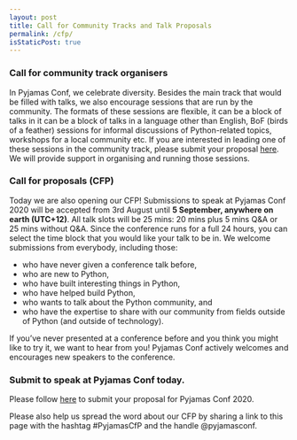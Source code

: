 ```yaml
---
layout: post
title: Call for Community Tracks and Talk Proposals
permalink: /cfp/
isStaticPost: true
---
```


### Call for community track organisers

In Pyjamas Conf, we celebrate diversity. Besides the main track that would be filled with talks, we also encourage sessions that are run by the community. The formats of these sessions are flexible, it can be a block of talks in it can be a block of talks in a language other than English, BoF (birds of a feather) sessions for informal discussions of Python-related topics, workshops for a local community etc. If you are interested in leading one of these sessions in the community track, please submit your proposal [here](https://www.papercall.io/cfps/3362/submissions/new). We will provide support in organising and running those sessions.

### Call for proposals (CFP)

Today we are also opening our CFP! Submissions to speak at Pyjamas Conf 2020 will be accepted from 3rd August until **5 September, anywhere on earth (UTC+12)**. All talk slots will be 25 mins: 20 mins plus 5 mins Q&A or 25 mins without Q&A. Since the conference runs for a full 24 hours, you can select the time block that you would like your talk to be in. We welcome submissions from everybody, including those:

* who have never given a conference talk before,
* who are new to Python,
* who have built interesting things in Python,
* who have helped build Python,
* who wants to talk about the Python community, and
* who have the expertise to share with our community from fields outside of Python (and outside of technology).

If you’ve never presented at a conference before and you think you might like to try it, we want to hear from you! Pyjamas Conf actively welcomes and encourages new speakers to the conference.

### Submit to speak at Pyjamas Conf today.

Please follow [here](https://www.papercall.io/cfps/3362/submissions/new) to submit your proposal for Pyjamas Conf 2020.

Please also help us spread the word about our CFP by sharing a link to this page with the hashtag #PyjamasCfP and the handle @pyjamasconf.

<img class="img-responsive feature-image" src="{{ site.baseurl }}/img/posts/cod.jpg" style="display:none">
